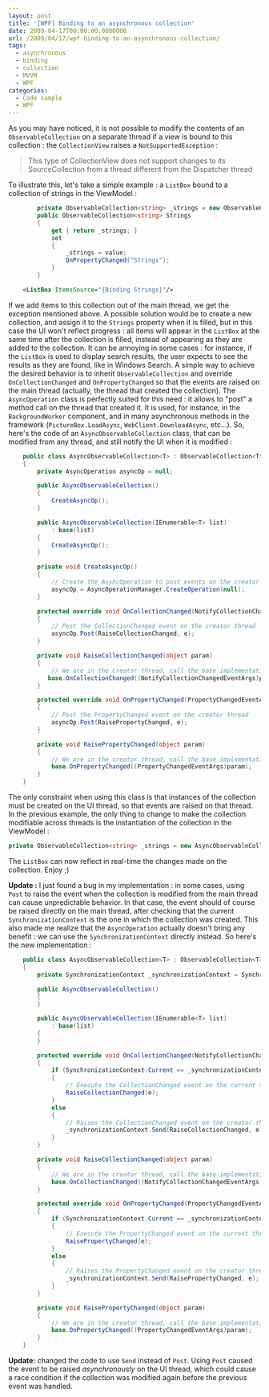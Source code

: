```yaml
---
layout: post
title: '[WPF] Binding to an asynchronous collection'
date: 2009-04-17T00:00:00.0000000
url: /2009/04/17/wpf-binding-to-an-asynchronous-collection/
tags:
  - asynchronous
  - binding
  - collection
  - MVVM
  - WPF
categories:
  - Code sample
  - WPF
---
```


As you may have noticed, it is not possible to modify the contents of an `ObservableCollection` on a separate thread if a view is bound to this collection : the `CollectionView` raises a `NotSupportedException` :  

> This type of CollectionView does not support changes to its SourceCollection from a thread different from the Dispatcher thread

  To illustrate this, let's take a simple example : a `ListBox` bound to a collection of strings in the ViewModel :  
```csharp
        private ObservableCollection<string> _strings = new ObservableCollection<string>();
        public ObservableCollection<string> Strings
        {
            get { return _strings; }
            set
            {
                _strings = value;
                OnPropertyChanged("Strings");
            }
        }
```

```xml
    <ListBox ItemsSource="{Binding Strings}"/>
```
  If we add items to this collection out of the main thread, we get the exception mentioned above. A possible solution would be to create a new collection, and assign it to the `Strings` property when it is filled, but in this case the UI won't reflect progress : all items will appear in the `ListBox` at the same time after the collection is filled, instead of appearing as they are added to the collection. It can be annoying in some cases : for instance, if the `ListBox` is used to display search results, the user expects to see the results as they are found, like in Windows Search.  A simple way to achieve the desired behavior is to inherit `ObservableCollection` and override `OnCollectionChanged` and `OnPropertyChanged` so that the events are raised on the main thread (actually, the thread that created the collection). The `AsyncOperation` class is perfectly suited for this need : it allows to "post" a method call on the thread that created it. It is used, for instance, in the `BackgroundWorker` component, and in many asynchronous methods in the framework (`PictureBox.LoadAsync`, `WebClient.DownloadAsync`, etc...).  So, here's the code of an `AsyncObservableCollection` class, that can be modified from any thread, and still notify the UI when it is modified :  
```csharp
    public class AsyncObservableCollection<T> : ObservableCollection<T>
    {
        private AsyncOperation asyncOp = null;

        public AsyncObservableCollection()
        {
            CreateAsyncOp();
        }

        public AsyncObservableCollection(IEnumerable<T> list)
            : base(list)
        {
            CreateAsyncOp();
        }

        private void CreateAsyncOp()
        {
            // Create the AsyncOperation to post events on the creator thread
            asyncOp = AsyncOperationManager.CreateOperation(null);
        }

        protected override void OnCollectionChanged(NotifyCollectionChangedEventArgs e)
        {
            // Post the CollectionChanged event on the creator thread
            asyncOp.Post(RaiseCollectionChanged, e);
        }

        private void RaiseCollectionChanged(object param)
        {
            // We are in the creator thread, call the base implementation directly
           base.OnCollectionChanged((NotifyCollectionChangedEventArgs)param);
        }

        protected override void OnPropertyChanged(PropertyChangedEventArgs e)
        {
            // Post the PropertyChanged event on the creator thread
            asyncOp.Post(RaisePropertyChanged, e);
        }

        private void RaisePropertyChanged(object param)
        {
            // We are in the creator thread, call the base implementation directly
            base.OnPropertyChanged((PropertyChangedEventArgs)param);
        }
    }
```
  The only constraint when using this class is that instances of the collection must be created on the UI thread, so that events are raised on that thread.  In the previous example, the only thing to change to make the collection modifiable across threads is the instantiation of the collection in the ViewModel :  
```csharp
private ObservableCollection<string> _strings = new AsyncObservableCollection<string>();
```
  The `ListBox` can now reflect in real-time the changes made on the collection.  Enjoy ;)

  **Update :** I just found a bug in my implementation : in some cases, using `Post` to raise the event when the collection is modified from the main thread can cause unpredictable behavior. In that case, the event should of course be raised directly on the main thread, after checking that the current `SynchronizationContext` is the one in which the collection was created. This also made me realize that the `AsyncOperation` actually doesn't bring any benefit : we can use the `SynchronizationContext` directly instead. So here's the new implementation :  
```csharp
    public class AsyncObservableCollection<T> : ObservableCollection<T>
    {
        private SynchronizationContext _synchronizationContext = SynchronizationContext.Current;

        public AsyncObservableCollection()
        {
        }

        public AsyncObservableCollection(IEnumerable<T> list)
            : base(list)
        {
        }

        protected override void OnCollectionChanged(NotifyCollectionChangedEventArgs e)
        {
            if (SynchronizationContext.Current == _synchronizationContext)
            {
                // Execute the CollectionChanged event on the current thread
                RaiseCollectionChanged(e);
            }
            else
            {
                // Raises the CollectionChanged event on the creator thread
                _synchronizationContext.Send(RaiseCollectionChanged, e);
            }
        }

        private void RaiseCollectionChanged(object param)
        {
            // We are in the creator thread, call the base implementation directly
            base.OnCollectionChanged((NotifyCollectionChangedEventArgs)param);
        }

        protected override void OnPropertyChanged(PropertyChangedEventArgs e)
        {
            if (SynchronizationContext.Current == _synchronizationContext)
            {
                // Execute the PropertyChanged event on the current thread
                RaisePropertyChanged(e);
            }
            else
            {
                // Raises the PropertyChanged event on the creator thread
                _synchronizationContext.Send(RaisePropertyChanged, e);
            }
        }

        private void RaisePropertyChanged(object param)
        {
            // We are in the creator thread, call the base implementation directly
            base.OnPropertyChanged((PropertyChangedEventArgs)param);
        }
    }
```
**Update:** changed the code to use `Send` instead of `Post`. Using `Post` caused the event to be raised *asynchronously* on the UI thread, which could cause a race condition if the collection was modified again before the previous event was handled.

